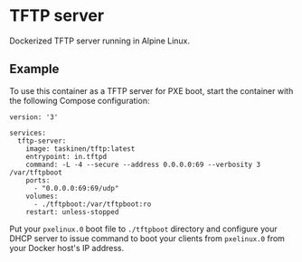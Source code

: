 # TFTP server

Dockerized TFTP server running in Alpine Linux.

## Example

To use this container as a TFTP server for PXE boot, start the
container with the following Compose configuration:

```
version: '3'

services:
  tftp-server:
    image: taskinen/tftp:latest
    entrypoint: in.tftpd
    command: -L -4 --secure --address 0.0.0.0:69 --verbosity 3 /var/tftpboot
    ports:
      - "0.0.0.0:69:69/udp"
    volumes:
      - ./tftpboot:/var/tftpboot:ro
    restart: unless-stopped
```

Put your `pxelinux.0` boot file to `./tftpboot` directory and configure
your DHCP server to issue command to boot your clients from `pxelinux.0`
from your Docker host's IP address.
